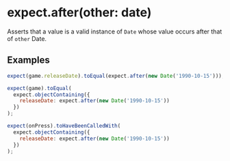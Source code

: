 # expect.after(other: date)

Asserts that a value is a valid instance of `Date` whose value occurs after that of `other` Date.

## Examples

```js
expect(game.releaseDate).toEqual(expect.after(new Date('1990-10-15')));
```

```js
expect(game).toEqual(
  expect.objectContaining({
    releaseDate: expect.after(new Date('1990-10-15'))
  })
);
```

```js
expect(onPress).toHaveBeenCalledWith(
  expect.objectContaining({
    releaseDate: expect.after(new Date('1990-10-15'))
  })
);
```
